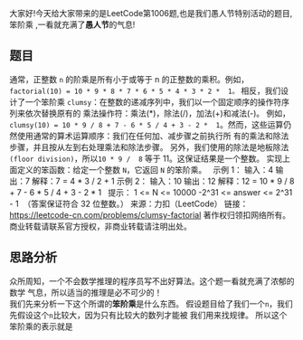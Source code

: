 大家好!今天给大家带来的是LeetCode第1006题,也是我们愚人节特别活动的题目,笨阶乘
,一看就充满了**愚人节**的气息!
## 题目
通常，正整数 `n` 的阶乘是所有小于或等于 n 
的正整数的乘积。例如，`factorial(10) = 10 * 9 * 8 * 7 * 6 * 5 * 4 * 3 * 2 * 
1。`
相反，我们设计了一个笨阶乘 
`clumsy`：在整数的递减序列中，我们以一个固定顺序的操作符序列来依次替换原有的
乘法操作符：乘法(*)，除法(/)，加法(+)和减法(-)。
例如，`clumsy(10) = 10 * 9 / 8 + 7 - 6 * 5 / 4 + 3 - 2 * 
1`。然而，这些运算仍然使用通常的算术运算顺序：我们在任何加、减步骤之前执行所
有的乘法和除法步骤，并且按从左到右处理乘法和除法步骤。
另外，我们使用的除法是地板除法`(floor division)`，所以`10 * 9 / 
8` 等于 11。这保证结果是一个整数。
实现上面定义的笨函数：给定一个整数 `N`，它返回 `N` 的笨阶乘。
 
示例 1：
    输入：4
    输出：7
    解释：7 = 4 * 3 / 2 + 1
示例 2：
    输入：10
    输出：12
    解释：12 = 10 * 9 / 8 + 7 - 6 * 5 / 4 + 3 - 2 * 1
 
提示：
    1 <= N <= 10000
    -2^31 <= answer <= 2^31 - 1  （答案保证符合 32 位整数。）
来源：力扣（LeetCode）
链接：https://leetcode-cn.com/problems/clumsy-factorial
著作权归领扣网络所有。商业转载请联系官方授权，非商业转载请注明出处。
## 思路分析
众所周知，一个不会数学推理的程序员写不出好算法。这个题一看就充满了浓郁的数学
气息，所以适当的推理是必不可少的！  
我们先来分析一下这个所谓的**笨阶乘**是什么东西。
假设题目给了我们一个`n`，我们先假设这个`n`比较大，因为只有比较大的数列才能被
我们用来找规律。
所以这个笨阶乘的表示就是